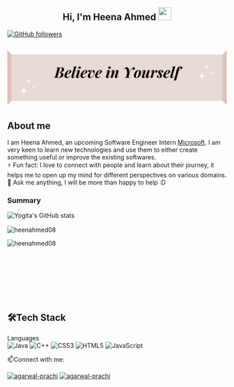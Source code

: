 <h2 align="center">Hi, I'm Heena Ahmed  <img src="https://user-images.githubusercontent.com/39955420/147578264-bae0526c-028a-49d2-8af8-d08bb4edbd2a.gif" height="30" width="30"></h2>
 
[![GitHub followers](https://img.shields.io/github/followers/heenahmed08?style=social)](https://github.com/heenahmed08)

<h2 align="center"><img src="https://raw.githubusercontent.com/yogita10/yogita10/main/Believe%20in%20Yourself.png"></h2>

<h2>About me</h2>

I am Heena Ahmed, an upcoming Software Engineer Intern [Microsoft](https://github.com/microsoft). I am very keen to learn new technologies and use them to either create something useful or improve the existing softwares.   
⚡ Fun fact: I love to connect with people and learn about their journey, it helps me to open up my mind for different perspectives on various domains.   
💬 Ask me anything, I will be more than happy to help :D
<h3>Summary</h3>

<!-- 
[![](https://raw.githubusercontent.com/yogita10/yogita10/main/profile-summary-card-output/nord_dark/0-profile-details.svg)](https://github.com/vn7n24fzkq/github-profile-summary-cards)
[![](https://raw.githubusercontent.com/yogita10/yogita10/main/profile-summary-card-output/nord_dark/1-repos-per-language.svg)](https://github.com/vn7n24fzkq/github-profile-summary-cards) [![](https://raw.githubusercontent.com/yogita10/yogita10/main/profile-summary-card-output/nord_dark/2-most-commit-language.svg)](https://github.com/vn7n24fzkq/github-profile-summary-cards)
[![](https://raw.githubusercontent.com/yogita10/yogita10/main/profile-summary-card-output/nord_dark/3-stats.svg)](https://github.com/vn7n24fzkq/github-profile-summary-cards) [![](https://raw.githubusercontent.com/yogita10/yogita10/main/profile-summary-card-output/nord_dark/4-productive-time.svg)](https://github.com/vn7n24fzkq/github-profile-summary-cards) -->

![Yogita's GitHub stats](https://github-readme-stats.vercel.app/api?username=heenahmed08&theme=material-palenight&show_icons=true)
<p><img align="center" src="https://github-readme-streak-stats.herokuapp.com/?user=heenahmed08&theme=gruvbox_duo" alt="heenahmed08" /></p>
<p><img align="left" src="https://github-readme-stats.vercel.app/api/top-langs?username=heenahmed08&theme=material-palenight&show_icons=true&locale=en&layout=compact" alt="heenahmed08" /></p> 
<br><br>
<br>
<br>
<br>
<br>
<br>
<br>

<!-- 
[![GitHub Streak](https://github-readme-streak-stats.herokuapp.com/?user=yogita10&theme=dark&ring=FFB19A&hide_border=true&currStreakNum=F6A085&fire=F6A085&currStreakLabel=F6A085)](https://git.io/streak-stats) -->

<h2>🛠Tech Stack</h2>

Languages  
![Java](https://img.shields.io/badge/java-%23ED8B00.svg?style=for-the-badge&logo=java&logoColor=white)
![C++](https://img.shields.io/badge/c++-%2300599C.svg?style=for-the-badge&logo=c%2B%2B&logoColor=white)
![CSS3](https://img.shields.io/badge/css3-%231572B6.svg?style=for-the-badge&logo=css3&logoColor=white)
![HTML5](https://img.shields.io/badge/html5-%23E34F26.svg?style=for-the-badge&logo=html5&logoColor=white)
![JavaScript](https://img.shields.io/badge/javascript-%23323330.svg?style=for-the-badge&logo=javascript&logoColor=%23F7DF1E)
<!-- ![jQuery](https://img.shields.io/badge/jquery-%230769AD.svg?style=for-the-badge&logo=jquery&logoColor=white)
![NodeJS](https://img.shields.io/badge/node.js-6DA55F?style=for-the-badge&logo=node.js&logoColor=white)
![React](https://img.shields.io/badge/react-%2320232a.svg?style=for-the-badge&logo=react&logoColor=%2361DAFB) -->

<!-- Frameworks, Platforms and Libraries  
![Express.js](https://img.shields.io/badge/express.js-%23404d59.svg?style=for-the-badge&logo=express&logoColor=%2361DAFB)
![React Native](https://img.shields.io/badge/react_native-%2320232a.svg?style=for-the-badge&logo=react&logoColor=%2361DAFB) -->



📫Connect with me:


<p align="left">
<!-- <a href="https://twitter.com/yogita10khurana" target="blank"><img align="center" src="https://raw.githubusercontent.com/rahuldkjain/github-profile-readme-generator/master/src/images/icons/Social/twitter.svg" alt="agarwalprachi_" height="30" width="40" /></a> -->
<a href="https://linkedin.com/in/heenahmed" target="blank"><img align="center" src="https://raw.githubusercontent.com/rahuldkjain/github-profile-readme-generator/master/src/images/icons/Social/linked-in-alt.svg" alt="agarwal-prachi" height="30" width="40" /></a>
<a href="mailto:heenahmed08@gmail.com" target="blank"><img align="center" src="https://img.icons8.com/fluency/344/mail.png" alt="agarwal-prachi" height="50" width="50" /></a>
</p>
<br>

<!--
**yogita10/yogita10** is a ✨ _special_ ✨ repository because its `README.md` (this file) appears on your GitHub profile.

Here are some ideas to get you started:

- 🔭 I’m currently working on ...
- 🌱 I’m currently learning ...
- 👯 I’m looking to collaborate on ...
- 🤔 I’m looking for help with ...
- 💬 Ask me about ...
- 📫 How to reach me: ...
- 😄 Pronouns: ...
- ⚡ Fun fact: ...
-->
